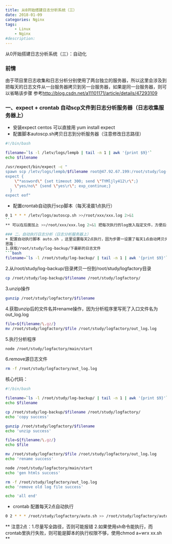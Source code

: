 ```yaml
---
title: 从0开始搭建日志分析系统（三）
date: 2018-01-09
categories: Nginx
tags: 
    - Linux
    - Nginx
#description: 
---
```


从0开始搭建日志分析系统（三）：自动化
<!-- more -->
### 前情
由于项目里日志收集和日志分析分别使用了两台独立的服务器，所以这里会涉及到把每天的日志文件从一台服务器拷贝到另一台服务器，如果是同一台服务器，则可以省略该步骤
参考<http://blog.csdn.net/a11101171/article/details/47293109>

### 一、expect + crontab 自动scp文件到日志分析服务器（日志收集服务器上）
+ 安装expect
centos 可以直接用 yum install expect
+ 配置脚本autoscp.sh拷贝日志到分析服务器（注意修改日志路径）
```bash
#!/bin/bash

filename=`ls -l /letv/logs/lempb | tail -n 1 | awk '{print $9}'`
echo $filename

/usr/expect/bin/expect -c "
spawn scp /letv/logs/lempb/$filename root@47.92.67.199:/root/study/log-backup
expect {
    \"*assword\" {set timeout 300; send \"TYMljly412\r\";}
    \"yes/no\" {send \"yes\r\"; exp_continue;}
  }
expect eof"
```
+ 配置crontab自动执行scp脚本（每天凌晨1点执行）
```bash
0 1 * * * /letv/logs/autoscp.sh >>/root/xxx/xxx.log 2>&1
``
** 可以在后面加上 >>/root/xxx/xxx.log 2>&1 把每次执行的log放入指定文件，方便后续查看 **

### 二、自动执行日志分析（日志分析服务器上）
+ 配置自动执行脚本 auto.sh ，这里设置每天2点执行，因为步骤一设置了每天1点自动拷贝头天的日志文件到/root/study/log-backup/下，这里需要确保scp完成
思路：
1.获取/root/study/log-backup/下最新的日志文件
```bash
filename=`ls -l /root/study/log-backup/ | tail -n 1 | awk '{print $9}'`
```
2.从/root/study/log-backup/目录拷贝一份到/root/study/logfactory目录
```bash
cp /root/study/log-backup/$filename /root/study/logfactory/
```
3.unzip操作
```bash
gunzip /root/study/logfactory/$filename
```
4.获取unzip后的文件名并rename操作，因为分析程序里写死了入口文件名为out_log.log
```bash
file=${filename/\.gz/}
mv /root/study/logfactory/$file /root/study/logfactory/out_log.log
```
5.执行分析程序
```bash
node /root/study/logfactory/main/start
```
6.remove源日志文件
```bash
rm -f /root/study/logfactory/out_log.log
```
核心代码：
```bash
#!/bin/bash

filename=`ls -l /root/study/log-backup/ | tail -n 1 | awk '{print $9}'`
echo $filename

cp /root/study/log-backup/$filename /root/study/logfactory/
echo 'copy success'

gunzip /root/study/logfactory/$filename
echo 'unzip success'

file=${filename/\.gz/}
echo $file

mv /root/study/logfactory/$file /root/study/logfactory/out_log.log
echo 'rename success'

node /root/study/logfactory/main/start
echo 'gen htmls success'

rm -f /root/study/logfactory/out_log.log
echo 'remove old log file success'

echo 'all end'
```
+ crontab 配置每天2点自动执行
```bash
0 2 * * * /root/study/logfactory/auto.sh >> /root/study/logfactory/auto.log 2>&1
```


** 注意2点：1.尽量写全路径，否则可能报错  2.如果使用sh命令能执行，而crontab里执行失败，则可能是脚本的执行权限不够，使用chmod a+wrx xx.sh **

